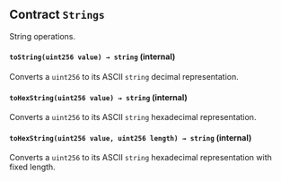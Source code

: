 ## Contract `Strings`



String operations.


#### `toString(uint256 value) → string` (internal)



Converts a `uint256` to its ASCII `string` decimal representation.

#### `toHexString(uint256 value) → string` (internal)



Converts a `uint256` to its ASCII `string` hexadecimal representation.

#### `toHexString(uint256 value, uint256 length) → string` (internal)



Converts a `uint256` to its ASCII `string` hexadecimal representation with fixed length.


